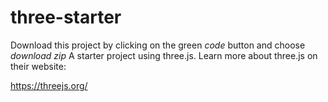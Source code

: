 # three-starter

Download this project by clicking on the green *code* button and choose *download zip*
A starter project using three.js. Learn more about three.js on their website:

https://threejs.org/
